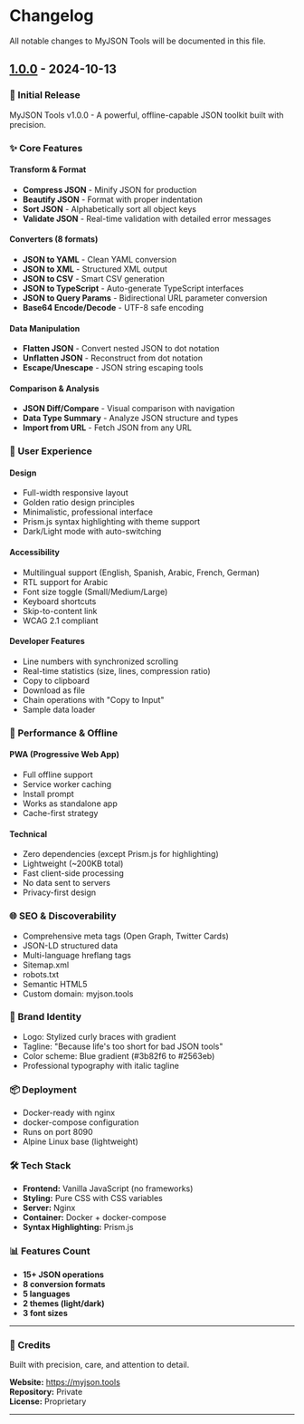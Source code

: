# Changelog

All notable changes to MyJSON Tools will be documented in this file.

## [1.0.0] - 2024-10-13

### 🎉 Initial Release

MyJSON Tools v1.0.0 - A powerful, offline-capable JSON toolkit built with precision.

### ✨ Core Features

#### Transform & Format
- **Compress JSON** - Minify JSON for production
- **Beautify JSON** - Format with proper indentation
- **Sort JSON** - Alphabetically sort all object keys
- **Validate JSON** - Real-time validation with detailed error messages

#### Converters (8 formats)
- **JSON to YAML** - Clean YAML conversion
- **JSON to XML** - Structured XML output
- **JSON to CSV** - Smart CSV generation
- **JSON to TypeScript** - Auto-generate TypeScript interfaces
- **JSON to Query Params** - Bidirectional URL parameter conversion
- **Base64 Encode/Decode** - UTF-8 safe encoding

#### Data Manipulation
- **Flatten JSON** - Convert nested JSON to dot notation
- **Unflatten JSON** - Reconstruct from dot notation
- **Escape/Unescape** - JSON string escaping tools

#### Comparison & Analysis
- **JSON Diff/Compare** - Visual comparison with navigation
- **Data Type Summary** - Analyze JSON structure and types
- **Import from URL** - Fetch JSON from any URL

### 🎨 User Experience

#### Design
- Full-width responsive layout
- Golden ratio design principles
- Minimalistic, professional interface
- Prism.js syntax highlighting with theme support
- Dark/Light mode with auto-switching

#### Accessibility
- Multilingual support (English, Spanish, Arabic, French, German)
- RTL support for Arabic
- Font size toggle (Small/Medium/Large)
- Keyboard shortcuts
- Skip-to-content link
- WCAG 2.1 compliant

#### Developer Features
- Line numbers with synchronized scrolling
- Real-time statistics (size, lines, compression ratio)
- Copy to clipboard
- Download as file
- Chain operations with "Copy to Input"
- Sample data loader

### 🚀 Performance & Offline

#### PWA (Progressive Web App)
- Full offline support
- Service worker caching
- Install prompt
- Works as standalone app
- Cache-first strategy

#### Technical
- Zero dependencies (except Prism.js for highlighting)
- Lightweight (~200KB total)
- Fast client-side processing
- No data sent to servers
- Privacy-first design

### 🌐 SEO & Discoverability

- Comprehensive meta tags (Open Graph, Twitter Cards)
- JSON-LD structured data
- Multi-language hreflang tags
- Sitemap.xml
- robots.txt
- Semantic HTML5
- Custom domain: myjson.tools

### 🎯 Brand Identity

- Logo: Stylized curly braces with gradient
- Tagline: "Because life's too short for bad JSON tools"
- Color scheme: Blue gradient (#3b82f6 to #2563eb)
- Professional typography with italic tagline

### 📦 Deployment

- Docker-ready with nginx
- docker-compose configuration
- Runs on port 8090
- Alpine Linux base (lightweight)

### 🛠️ Tech Stack

- **Frontend:** Vanilla JavaScript (no frameworks)
- **Styling:** Pure CSS with CSS variables
- **Server:** Nginx
- **Container:** Docker + docker-compose
- **Syntax Highlighting:** Prism.js

### 📊 Features Count

- **15+ JSON operations**
- **8 conversion formats**
- **5 languages**
- **2 themes (light/dark)**
- **3 font sizes**

---

### 🙏 Credits

Built with precision, care, and attention to detail.

**Website:** https://myjson.tools  
**Repository:** Private  
**License:** Proprietary

---

[1.0.0]: https://github.com/username/json-compressor/releases/tag/v1.0.0

